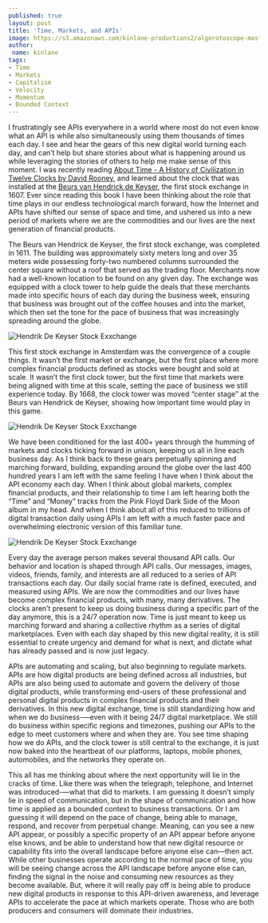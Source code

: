 ```yaml
---
published: true
layout: post
title: 'Time, Markets, and APIs'
image: https://s3.amazonaws.com/kinlane-productions2/algorotoscope-master/bf-skinner-san-francisco-wharf-clock.jpg
author:
 name: kinlane
tags:
- Time
- Markets
- Capitalism
- Velocity
- Momentum
- Bounded Context
---
```

I frustratingly see APIs everywhere in a world where most do not even know what an API is while also simultaneously using them thousands of times each day. I see and hear the gears of this new digital world turning each day, and can’t help but share stories about what is happening around us while leveraging the stories of others to help me make sense of this moment. I was recently reading [About Time - A History of Civilization in Twelve Clocks by David Rooney](https://wwnorton.com/books/9780393867930), and learned about the clock that was installed at the [Beurs van Hendrick de Keyser](https://www.beursgeschiedenis.nl/en/moment/the-exchange-of-hendrick-de-keyser/), the first stock exchange in 1607. Ever since reading this book I have been thinking about the role that time plays in our endless technological march forward, how the Internet and APIs have shifted our sense of space and time, and ushered us into a new period of markets where we are the commodities and our lives are the next generation of financial products.

The Beurs van Hendrick de Keyser, the first stock exchange, was completed in 1611. The building was approximately sixty meters long and over 35 meters wide possessing forty-two numbered columns surrounded the center square without a roof that served as the trading floor. Merchants now had a well-known location to be found on any given day. The exchange was equipped with a clock tower to help guide the deals that these merchants made into specific hours of each day during the business week, ensuring that business was brought out of the coffee houses and into the market, which then set the tone for the pace of business that was increasingly spreading around the globe.

![Hendrik De Keyser Stock Exxchange](https://kinlane-productions2.s3.amazonaws.com/hendrik-de-keyser-stock-exchange-2.jpeg)

This first stock exchange in Amsterdam was the convergence of a couple things. It wasn’t the first market or exchange, but the first place where more complex financial products defined as stocks were bought and sold at scale. It wasn’t the first clock tower, but the first time that markets were being aligned with time at this scale, setting the pace of business we still experience today. By 1668, the clock tower was moved “center stage” at the Beurs van Hendrick de Keyser, showing how important time would play in this game.

![Hendrik De Keyser Stock Exxchange](https://kinlane-productions2.s3.amazonaws.com/HdK-Notarishuis-groot.jpeg)

We have been conditioned for the last 400+ years through the humming of markets and clocks ticking forward in unison, keeping us all in line each business day. As I think back to these gears perpetually spinning and marching forward, building, expanding around the globe over the last 400 hundred years I am left with the same feeling I have when I think about the API economy each day. When I think about global markets, complex financial products, and their relationship to time I am left hearing both the “Time” and “Money” tracks from the Pink Floyd Dark Side of the Moon album in my head. And when I think about all of this reduced to trillions of digital transaction daily using APIs I am left with a much faster pace and overwhelming electronic version of this familiar tune. 

![Hendrik De Keyser Stock Exxchange](https://kinlane-productions2.s3.amazonaws.com/dark-side-8-bit.jpeg)

Every day the average person makes several thousand API calls. Our behavior and location is shaped through API calls. Our messages, images, videos, friends, family, and interests are all reduced to a series of API transactions each day. Our daily social frame rate is defined, executed, and measured using APIs. We are now the commodities and our lives have become complex financial products, with many, many derivatives. The clocks aren’t present to keep us doing business during a specific part of the day anymore, this is a 24/7 operation now. Time is just meant to keep us marching forward and sharing a collective rhythm as a series of digital marketplaces. Even with each day shaped by this new digital reality, it is still essential to create urgency and demand for what is next, and dictate what has already passed and is now just legacy.

APIs are automating and scaling, but also beginning to regulate markets. APIs are how digital products are being defined across all industries, but APIs are also being used to automate and govern the delivery of those digital products, while transforming end-users of these professional and personal digital products in complex financial products and their derivatives. In this new digital exchange, time is still standardizing how and when we do business-—even with it being 24/7 digital marketplace. We still do business within specific regions and timezones, pushing our APIs to the edge to meet customers where and when they are. You see time shaping how we do APIs, and the clock tower is still central to the exchange, it is just now baked into the heartbeat of our platforms, laptops, mobile phones, automobiles, and the networks they operate on.

This all has me thinking about where the next opportunity will lie in the cracks of time. Like there was when the telegraph, telephone, and Internet was introduced-—what that did to markets. I am guessing it doesn’t simply lie in speed of communication, but in the shape of communication and how time is applied as a bounded context to business transactions. Or I am guessing it will depend on the pace of change, being able to manage, respond, and recover from perpetual change. Meaning, can you see a new API appear, or possibly a specific property of an API appear before anyone else knows, and be able to understand how that new digital resource or capability fits into the overall landscape before anyone else can—then act. While other businesses operate according to the normal pace of time, you will be seeing change across the API landscape before anyone else can, finding the signal in the noise and consuming new resources as they become available. But, where it will really pay off is being able to produce new digital products in response to this API-driven awareness, and leverage APIs to accelerate the pace at which markets operate. Those who are both producers and consumers will dominate their industries.